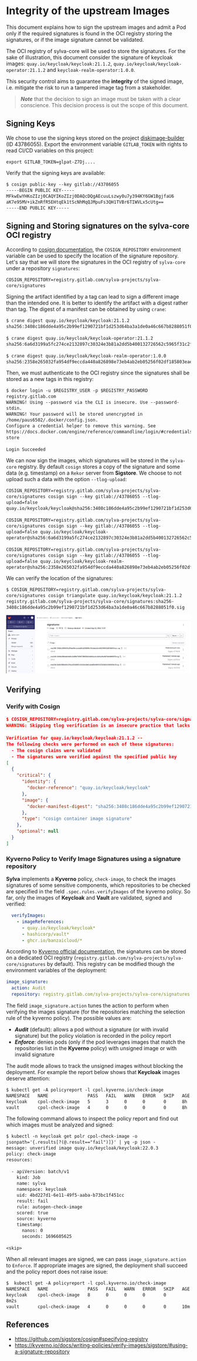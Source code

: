 # Integrity of the upstream Images

This document explains how to sign the upstream images and admit a Pod only if the required signatures is found in the OCI registry storing the signatures, or if the image signature cannot be validated.

The OCI registry of sylva-core will be used to store the signatures. For the sake of illustration, this document consider the signature  of keycloak images: `quay.io/keycloak/keycloak:21.1.2`, `quay.io/keycloak/keycloak-operator:21.1.2` and `keycloak-realm-operator:1.0.0`.

This security control aims to guarantee the **integrity** of the signed image, i.e. mitigate the risk to run a tampered image tag from a stakeholder.

> ***Note*** that the decision to sign an image must be taken with a clear conscience. This decision process is out the scope of this document.

## Signing Keys

We chose to use the signing keys stored on the project [diskimage-builder](https://gitlab.com/sylva-projects/sylva-elements/diskimage-builderusing) (ID 43786055). Export the environment variable `GITLAB_TOKEN` with rights to read CI/CD variables on this project:

```shell
export GITLAB_TOKEN=glpat-Z7Dj....
```

Verify that the signing keys are available:

```shell
$ cosign public-key --key gitlab://43786055
-----BEGIN PUBLIC KEY-----
MFkwEwYHKoZIzj0CAQYIKoZIzj0DAQcDQgAEcuuLszwy0u7y394KY6GW1BgjfaU6
aK7e95MV+ikZnRfR5EHtqEk1tScNhMqQJMpuFs3QH1TVBr6TIWVLx5cUtg==
-----END PUBLIC KEY-----
```

## Signing and Storing signatures on the sylva-core OCI registry

According to [cosign documentation](https://github.com/sigstore/cosign#specifying-registry),  the `COSIGN_REPOSITORY` environment variable can be used to specify the location of the signature repository. Let's say that we will store the signatures in the OCI registry of `sylva-core` under a repository `signatures`:

```shell
COSIGN_REPOSITORY=registry.gitlab.com/sylva-projects/sylva-core/signatures
```

Signing the artifact identified by a tag can lead to sign a different image than the intended one. It is better to identify the artifact with a digest rather than tag. The digest of a manifest can be obtained by using `crane`:

```shell
$ crane digest quay.io/keycloak/keycloak:21.1.2
sha256:3408c186dde4a95c2b99ef1290721bf1d253d64ba3a1de0a46c667b8288051f0

$ crane digest quay.io/keycloak/keycloak-operator:21.1.2
sha256:6a6d3199a5fc274ce2132897c30324e3b81a2dd5b400132726562c5965f31c2f

$ crane digest quay.io/keycloak/keycloak-realm-operator:1.0.0
sha256:2358e265032fa954df9eccda440a826898e73eb4ab2eb05256f02df185803eae
```

Then, we must authenticate to the OCI registry since the signatures shall be stored as a new tags in this registry:

```shell
$ docker login -u $REGISTRY_USER -p $REGISTRY_PASSWORD registry.gitlab.com
WARNING! Using --password via the CLI is insecure. Use --password-stdin.
WARNING! Your password will be stored unencrypted in /home/paus6502/.docker/config.json.
Configure a credential helper to remove this warning. See
https://docs.docker.com/engine/reference/commandline/login/#credentials-store

Login Succeeded
```

We can now sign the images, which signatures will be stored in the `sylva-core` registry. By default `cosign`  stores a copy of the signature and some data (e.g. timestamp) on a `Rekor` server from **Sigstore**. We choose to not upload such a data with the option `--tlog-upload`:

```shell
COSIGN_REPOSITORY=registry.gitlab.com/sylva-projects/sylva-core/signatures cosign sign --key gitlab://43786055 --tlog-upload=false quay.io/keycloak/keycloak@sha256:3408c186dde4a95c2b99ef1290721bf1d253d64ba3a1de0a46c667b8288051f0

COSIGN_REPOSITORY=registry.gitlab.com/sylva-projects/sylva-core/signatures cosign sign --key gitlab://43786055 --tlog-upload=false quay.io/keycloak/keycloak-operator@sha256:6a6d3199a5fc274ce2132897c30324e3b81a2dd5b400132726562c5965f31c2f

COSIGN_REPOSITORY=registry.gitlab.com/sylva-projects/sylva-core/signatures cosign sign --key gitlab://43786055 --tlog-upload=false quay.io/keycloak/keycloak-realm-operator@sha256:2358e265032fa954df9eccda440a826898e73eb4ab2eb05256f02df185803eae
```

We can verify the location of the signatures:

```shell
$ COSIGN_REPOSITORY=registry.gitlab.com/sylva-projects/sylva-core/signatures cosign triangulate quay.io/keycloak/keycloak:21.1.2
registry.gitlab.com/sylva-projects/sylva-core/signatures:sha256-3408c186dde4a95c2b99ef1290721bf1d253d64ba3a1de0a46c667b8288051f0.sig
```

![signatures](./img/security/sylva-core-signatures.png)

## Verifying

### Verify with Cosign

```json
$ COSIGN_REPOSITORY=registry.gitlab.com/sylva-projects/sylva-core/signatures cosign verify --key gitlab://43786055 --insecure-ignore-tlog quay.io/keycloak/keycloak:21.1.2 | jq
WARNING: Skipping tlog verification is an insecure practice that lacks of transparency and auditability verification for the signature.

Verification for quay.io/keycloak/keycloak:21.1.2 --
The following checks were performed on each of these signatures:
  - The cosign claims were validated
  - The signatures were verified against the specified public key
[
  {
    "critical": {
      "identity": {
        "docker-reference": "quay.io/keycloak/keycloak"
      },
      "image": {
        "docker-manifest-digest": "sha256:3408c186dde4a95c2b99ef1290721bf1d253d64ba3a1de0a46c667b8288051f0"
      },
      "type": "cosign container image signature"
    },
    "optional": null
  }
]
```

### Kyverno Policy to Verify Image Signatures using a signature repository

**Sylva** implements a **Kyverno** policy, `check-image`, to check the images signatures of some sensitive components, which repositories to be checked are specified in the field `.spec.rules.verifyImages` of the kyverno policy. So far, only the images of **Keycloak** and **Vault** are validated, signed and verified:

```yaml
  verifyImages:
    - imageReferences:
      - quay.io/keycloak/keycloak*
      - hashicorp/vault*
      - ghcr.io/banzaicloud/*
```

According to [Kyverno official documentation](https://kyverno.io/docs/writing-policies/verify-images/sigstore/#using-a-signature-repository), the signatures can be stored on a dedicated OCI registry (`registry.gitlab.com/sylva-projects/sylva-core/signatures` by default). This registry can be modified though the environment variables of the deployment:

```yaml
image_signature:
  action: Audit
  repository: registry.gitlab.com/sylva-projects/sylva-core/signatures
```

The field `image_signature.action` tunes the action to perform when verifying the images signature (for the repositories matching the selection rule of the kyverno policy). The possible values are:

- ***Audit*** (default): allows a pod without a signature (or with invalid signature) but the policy violation is recorded in the policy report
- ***Enforce***: denies pods (only if the pod leverages images that match the repositories list in the **Kyverno** policy) with unsigned image or with invalid signature

The audit mode allows to track the unsigned images without blocking the deployment. For example the report below shows that **Keycloak** images deserve attention:

```shell
$ kubectl get -A policyreport -l cpol.kyverno.io/check-image
NAMESPACE   NAME               PASS   FAIL   WARN   ERROR   SKIP   AGE
keycloak    cpol-check-image   5      3      0      0       0      8h
vault       cpol-check-image   4      0      0      0       0      8h
```

The following command allows to inspect the policy report and find out which images must be analyzed and  signed:

```shell
$ kubectl -n keycloak get polr cpol-check-image -o jsonpath='{.results[?(@.result=="fail")]}' | yq -p json -
message: unverified image quay.io/keycloak/keycloak:22.0.3
policy: check-image
resources:

  - apiVersion: batch/v1
    kind: Job
    name: sylva
    namespace: keycloak
    uid: 4bd227d1-6e11-49f5-aaba-b73bc1f451cc
    result: fail
    rule: autogen-check-image
    scored: true
    source: kyverno
    timestamp:
      nanos: 0
      seconds: 1696605625
    
<skip>
```

When all relevant images are signed, we can pass `image_signature.action` to `Enforce`.  If appropriate images are signed, the deployment shall succeed and the policy report does not raise issue:

```shell
$  kubectl get -A policyreport -l cpol.kyverno.io/check-image
NAMESPACE   NAME               PASS   FAIL   WARN   ERROR   SKIP   AGE
keycloak    cpol-check-image   8      0      0      0       0      8m2s
vault       cpol-check-image   4      0      0      0       0      10m
```

## References

- https://github.com/sigstore/cosign#specifying-registry
- https://kyverno.io/docs/writing-policies/verify-images/sigstore/#using-a-signature-repository
